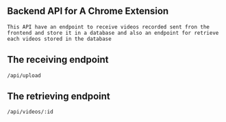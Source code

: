 ## Backend API for A Chrome Extension
    This API have an endpoint to receive videos recorded sent fron the frontend and store it in a database and also an endpoint for retrieve each videos stored in the database


## The receiving endpoint

`` /api/upload ``

## The retrieving endpoint

`` /api/videos/:id ``